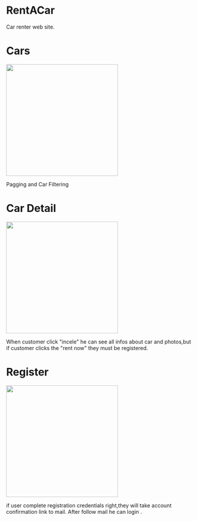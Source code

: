 # RentACar

Car renter web site.

# Cars
<p align="left">
<img src= "https://cdn.discordapp.com/attachments/877557905715511318/988878111351394384/unknown.png" height = "300"/>
</p>
<p>
 Pagging and Car Filtering
</p>

# Car Detail
<img src="https://cdn.discordapp.com/attachments/877557905715511318/988879649889206332/unknown.png" height="300">
<p>
  When customer click "incele" he can see all infos about car and photos,but if customer clicks the  "rent now" 
  they must be registered.
</p>

# Register
<img src="https://cdn.discordapp.com/attachments/877557905715511318/988880838483648572/unknown.png" height="300">
<p>
  if user complete registration credentials right,they will take account confirmation link to mail.
 After follow mail  he can login .
  </p>
  


